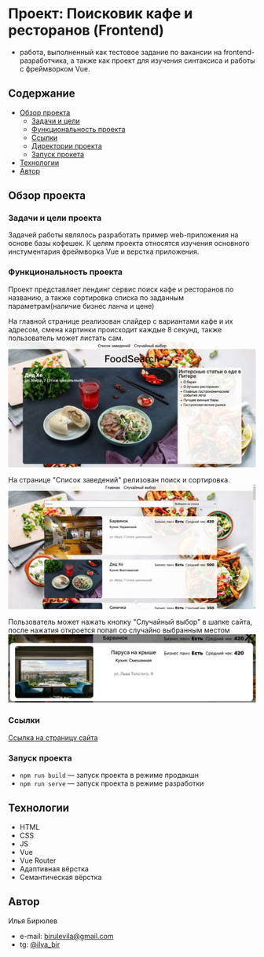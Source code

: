 # Проект: Поисковик кафе и ресторанов (Frontend)

- работа, выполненный как тестовое задание по вакансии на frontend-разработчика, а также как проект для изучения синтаксиса и работы с фреймворком Vue. 

## Содержание

 - [Обзор проекта](#обзор-проекта)
    - [Задачи и цели](#задачи-и-цели-проекта)
    - [Функциональность проекта](#функциональность-проекта)
    - [Ссылки](#ссылки)
    - [Директории проекта](#директории-проекта)
    - [Запуск прокета](#запуск-проекта)
 - [Технологии](#технологии)
 - [Автор](#автор)

## Обзор проекта

### Задачи и цели проекта

Задачей работы являлось разработать пример web-приложения на основе базы кофешек.
К целям проекта относятся изучения основного инстументария фреймворка Vue и верстка приложения.

### Функциональность проекта

Проект представляет лендинг сервис поиск кафе и ресторанов по названию, а также сортировка списка по заданным параметрам(наличие бизнес ланча и цене)

На главной странице реализован слайдер с вариантами кафе и их адресом, смена картинки происходит каждые 8 секунд, также пользователь может листать сам.
![Desktop screenshot](./screenshots/main.jpg)

На странице "Список заведений" релизован поиск и сортировка. 
![Desktop screenshot](./screenshots/place.jpg)

Пользователь может нажать кнопку "Случайный выбор" в шапке сайта, после нажатия откроется попап со случайно выбранным местом
![Desktop screenshot](./screenshots/random.jpg)

### Ссылки

[Ссылка на страницу сайта](https://ilyabiryulev.github.io/food-search-service/)

### Запуск проекта

- `npm run build` — запуск проекта в режиме продакшн
- `npm run serve` — запуск проекта в режиме разработки

## Технологии

- HTML
- CSS
- JS
- Vue
- Vue Router
- Адаптивная вёрстка
- Семантическая вёрстка

## Автор

Илья Бирюлев

- e-mail: birulevila@gmail.com
- tg: [@ilya_bir](https://t.me/ilya_bir)

